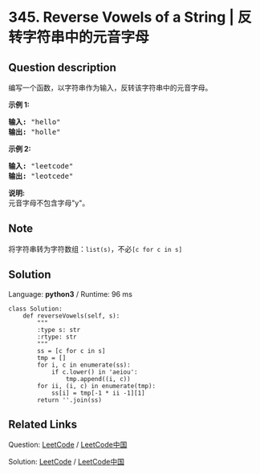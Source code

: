# 345. Reverse Vowels of a String | 反转字符串中的元音字母

## Question description

<!--If you want to use the English description, use <p>Write a function that takes a string as input and reverse only the vowels of a string.</p>

<p><strong>Example 1:</strong></p>

<pre>
<strong>Input: </strong><span id="example-input-1-1">&quot;hello&quot;</span>
<strong>Output: </strong><span id="example-output-1">&quot;holle&quot;</span>
</pre>

<div>
<p><strong>Example 2:</strong></p>

<pre>
<strong>Input: </strong><span id="example-input-2-1">&quot;leetcode&quot;</span>
<strong>Output: </strong><span id="example-output-2">&quot;leotcede&quot;</span></pre>
</div>

<p><b>Note:</b><br />
The vowels does not include the letter &quot;y&quot;.</p>

<p>&nbsp;</p>
 instead-->
<p>编写一个函数，以字符串作为输入，反转该字符串中的元音字母。</p>

<p><strong>示例 1:</strong></p>

<pre><strong>输入: </strong>&quot;hello&quot;
<strong>输出: </strong>&quot;holle&quot;
</pre>

<p><strong>示例 2:</strong></p>

<pre><strong>输入: </strong>&quot;leetcode&quot;
<strong>输出: </strong>&quot;leotcede&quot;</pre>

<p><strong>说明:</strong><br>
元音字母不包含字母&quot;y&quot;。</p>


## Note

将字符串转为字符数组：`list(s)`，不必`[c for c in s]`


## Solution

Language: **python3**  /  Runtime: 96 ms

```python3
class Solution:
    def reverseVowels(self, s):
        """
        :type s: str
        :rtype: str
        """
        ss = [c for c in s]
        tmp = []
        for i, c in enumerate(ss):
            if c.lower() in 'aeiou':
                tmp.append((i, c))
        for ii, (i, c) in enumerate(tmp):
            ss[i] = tmp[-1 * ii -1][1]
        return ''.join(ss)

```



## Related Links

Question: [LeetCode](https://leetcode.com/problems/reverse-vowels-of-a-string/description/)  /  [LeetCode中国](https://leetcode-cn.com/problems/reverse-vowels-of-a-string/description/)

Solution: [LeetCode](https://leetcode.com/articles/reverse-vowels-of-a-string/)  /  [LeetCode中国](https://leetcode-cn.com/articles/reverse-vowels-of-a-string/)